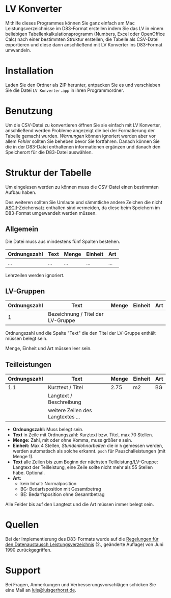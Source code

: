 # LV Konverter

Mithilfe dieses Programmes können Sie ganz einfach am Mac Leistungsverzeichnisse im D83-Format erstellen indem Sie das LV in einem beliebigen Tabellenkalkulationsprogramm (Numbers, Excel oder OpenOffice Calc) nach einer bestimmten Struktur erstellen, die Tabelle als CSV-Datei exportieren und diese dann anschließend mit LV Konverter ins D83-Format umwandeln.

# Installation

Laden Sie den Ordner als ZIP herunter, entpacken Sie es und verschieben Sie die Datei `LV Konverter.app` in ihren Programmordner.

# Benutzung

Um die CSV-Datei zu konvertieren öffnen Sie sie einfach mit LV Konverter, anschließend werden Probleme angezeigt die bei der Formatierung der Tabelle gemacht wurden. _Warnungen_ können ignoriert werden aber vor allem _Fehler_ sollten Sie beheben bevor Sie fortfahren. Danach können Sie die in der D83-Datei enthaltenen informationen ergänzen und danach den Speicherort für die D83-Datei auswählen.

# Struktur der Tabelle

Um eingelesen werden zu können muss die CSV-Datei einen bestimmten Aufbau haben.

Des weiteren sollten Sie Umlaute und sämmtliche andere Zeichen die nicht [ASCII](http://de.wikipedia.org/wiki/American_Standard_Code_for_Information_Interchange)-Zeichensatz enthalten sind vermeiden, da diese beim Speichern im D83-Format umgewandelt werden müssen.

## Allgemein

Die Datei muss aus mindestens fünf Spalten bestehen.

Ordnungszahl | Text | Menge | Einheit | Art
---          | ---  | ---   | ---     | ---
...          | ...  | ...   | ...     | ...

Lehrzeilen werden ignoriert.

## LV-Gruppen

Ordnungszahl | Text | Menge | Einheit | Art
---          | ---  | ---   | ---     | ---
1           | Bezeichnung / Titel der LV-Gruppe |

Ordnungszahl und die Spalte "Text" die den Titel der LV-Gruppe enthält müssen belegt sein.

Menge, Einheit und Art müssen leer sein.

## Teilleistungen

Ordnungszahl | Text | Menge | Einheit | Art
---          | ---  | ---   | ---     | ---
1.1          | Kurztext / Titel | 2.75 | m2   | BG
             | Langtext / Beschreibung
             | weitere Zeilen des Langtextes ...

* __Ordnungszahl:__ Muss belegt sein.
* __Text__ in Zeile mit Ordnungszahl: Kurztext bzw. Titel, max 70 Stellen.
* __Menge:__ Zahl, mit oder ohne Komma, muss größer `0` sein.
* __Einheit:__ Max 4 Stellen, _Stundenlohnarbeiten_ die in `h` gemessen werden, werden automatisch als solche erkannt. `psch` für Pauschalleistungen (mit Menge 1).
* __Text__ alle Zeilen bis zum Beginn der nächsten Teilleistung/LV-Gruppe: Langtext der Teilleistung, eine Zeile sollte nicht mehr als 55 Stellen habe. Optional.
* __Art:__
	* kein Inhalt: Normalposition
	* BG: Bedarfsposition mit Gesamtbetrag
	* BE: Bedarfsposition ohne Gesamtbetrag

Alle Felder bis auf den Langtext und die Art müssen immer belegt sein.

# Quellen

Bei der Implementierung des D83-Formats wurde auf die [Regelungen für den Datenaustausch Leistungsverzeichnis](http://www.gaeb.de/download/da1990.pdf) (2., geänderte Auflage) von Juni 1990 zurückgegriffen.

# Support

Bei Fragen, Anmerkungen und Verbesserungsvorschlägen schicken Sie eine Mail an [luis@luisgerhorst.de](mailto:luis@luisgerhorst.de).
